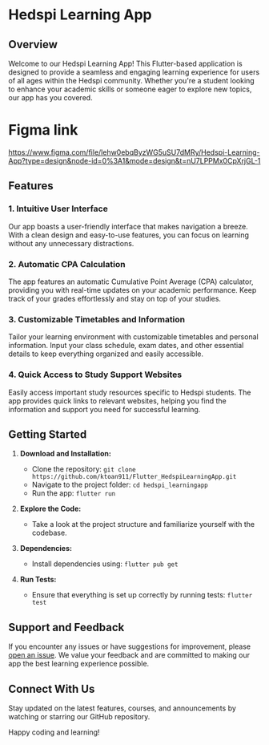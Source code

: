 # Hedspi Learning App

## Overview

Welcome to our Hedspi Learning App! This Flutter-based application is designed to provide a seamless and engaging learning experience for users of all ages within the Hedspi community. Whether you're a student looking to enhance your academic skills or someone eager to explore new topics, our app has you covered.

# Figma link 
https://www.figma.com/file/lehw0ebqByzWG5uSU7dMRy/Hedspi-Learning-App?type=design&node-id=0%3A1&mode=design&t=nU7LPPMx0CpXrjGL-1

## Features

### 1. Intuitive User Interface

Our app boasts a user-friendly interface that makes navigation a breeze. With a clean design and easy-to-use features, you can focus on learning without any unnecessary distractions.

### 2. Automatic CPA Calculation

The app features an automatic Cumulative Point Average (CPA) calculator, providing you with real-time updates on your academic performance. Keep track of your grades effortlessly and stay on top of your studies.

### 3. Customizable Timetables and Information

Tailor your learning environment with customizable timetables and personal information. Input your class schedule, exam dates, and other essential details to keep everything organized and easily accessible.

### 4. Quick Access to Study Support Websites

Easily access important study resources specific to Hedspi students. The app provides quick links to relevant websites, helping you find the information and support you need for successful learning.

## Getting Started

1. **Download and Installation:**
   - Clone the repository: `git clone https://github.com/ktoan911/Flutter_HedspiLearningApp.git`
   - Navigate to the project folder: `cd hedspi_learningapp`
   - Run the app: `flutter run`

2. **Explore the Code:**
   - Take a look at the project structure and familiarize yourself with the codebase.

3. **Dependencies:**
   - Install dependencies using: `flutter pub get`

4. **Run Tests:**
   - Ensure that everything is set up correctly by running tests: `flutter test`

## Support and Feedback

If you encounter any issues or have suggestions for improvement, please [open an issue](https://github.com/ktoan_911/Flutter_HedspiLearningApp.git/issues). We value your feedback and are committed to making our app the best learning experience possible.

## Connect With Us

Stay updated on the latest features, courses, and announcements by watching or starring our GitHub repository.

Happy coding and learning!